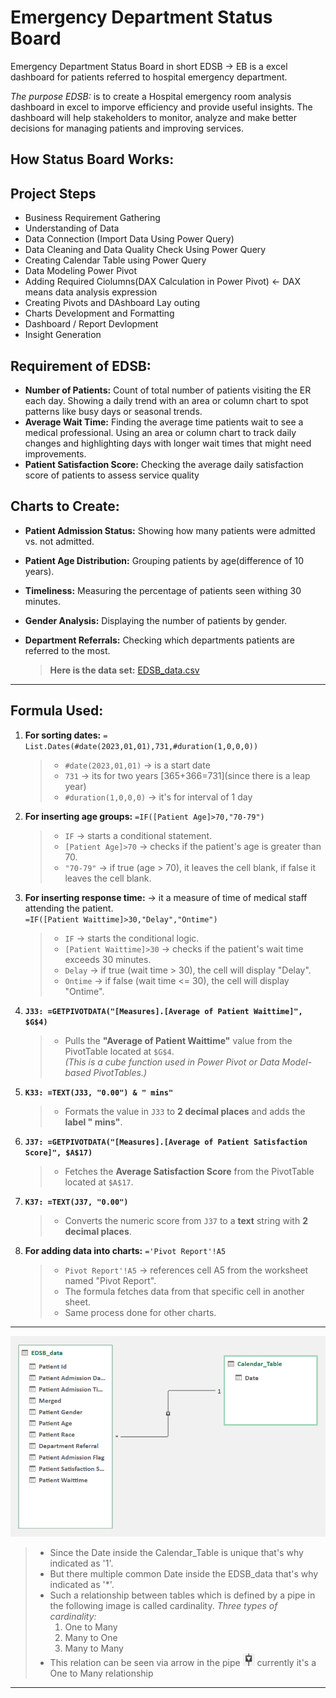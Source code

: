 # Emergency Department Status Board
Emergency Department Status Board in short EDSB → EB is a excel dashboard for patients referred to hospital emergency department.

*The purpose EDSB:* is to create a Hospital emergency room analysis dashboard in excel to imporve efficiency and provide useful insights. The dashboard will help stakeholders to monitor, analyze and make better decisions for managing patients and improving services.

## How Status Board Works:


## Project Steps
* Business Requirement Gathering 
* Understanding of Data 
* Data Connection (Import Data Using Power Query)
* Data Cleaning and Data Quality Check Using Power Query
* Creating Calendar Table using Power Query 
* Data Modeling Power Pivot 
* Adding Required Ciolumns(DAX Calculation in Power Pivot) ← DAX means data analysis expression
* Creating Pivots and DAshboard Lay outing
* Charts Development and Formatting 
* Dashboard / Report Devlopment
* Insight Generation

## Requirement of EDSB:
* **Number of Patients:** Count of total number of patients visiting the ER each day. Showing a daily trend with an area or column chart to spot patterns like busy days or seasonal trends.
* **Average Wait Time:** Finding the average time patients wait to see a medical professional. Using an area or column chart to track daily changes and highlighting days with longer wait times that might need improvements.
* **Patient Satisfaction Score:** Checking the average daily satisfaction score of patients to assess service quality
  
## Charts to Create:
* **Patient Admission Status:** Showing how many patients were admitted vs. not admitted.
* **Patient Age Distribution:** Grouping patients by age(difference of 10 years).
* **Timeliness:** Measuring the percentage of patients seen withing 30 minutes.
* **Gender Analysis:** Displaying the number of patients by gender.
* **Department Referrals:** Checking which departments patients are referred to the most.

  > **Here is the data set:** [EDSB_data.csv](data_set/EDSB_data.csv)

---
## Formula Used:
1. **For sorting dates:** ```= List.Dates(#date(2023,01,01),731,#duration(1,0,0,0))```
	> * ```#date(2023,01,01)``` → is a start date
	> * ```731``` → its for two years [365+366=731](since there is a leap year)
	> * ```#duration(1,0,0,0)``` → it's for interval of 1 day
2. **For inserting age groups:** ```=IF([Patient Age]>70,"70-79")```
   > * ```IF``` → starts a conditional statement.
   > * ```[Patient Age]>70``` → checks if the patient's age is greater than 70.
   > * `"70-79"` → if true (age > 70), it leaves the cell blank, if false it leaves the cell blank.
3. **For inserting response time:** → it a measure of time of medical staff attending the patient. <br>`=IF([Patient Waittime]>30,"Delay","Ontime")`
   > * `IF` → starts the conditional logic.
   > * `[Patient Waittime]>30` → checks if the patient's wait time exceeds 30 minutes.
   > * `Delay` → if true (wait time > 30), the cell will display "Delay".
   > * `Ontime` → if false (wait time <= 30), the cell will display "Ontime".
4. **`J33: =GETPIVOTDATA("[Measures].[Average of Patient Waittime]", $G$4)`**  
   >* Pulls the **"Average of Patient Waittime"** value from the PivotTable located at `$G$4`.  
   *(This is a cube function used in Power Pivot or Data Model-based PivotTables.)*
5. **`K33: =TEXT(J33, "0.00") & " mins"`**  
   >* Formats the value in `J33` to **2 decimal places** and adds the **label " mins"**.
6. **`J37: =GETPIVOTDATA("[Measures].[Average of Patient Satisfaction Score]", $A$17)`**  
   >*  Fetches the **Average Satisfaction Score** from the PivotTable located at `$A$17`.

7. **`K37: =TEXT(J37, "0.00")`**  
    >*  Converts the numeric score from `J37` to a **text** string with **2 decimal places**.
8. **For adding data into charts:** `='Pivot Report'!A5`
   > * `Pivot Report'!A5` → references cell A5 from the worksheet named "Pivot Report".
   > * The formula fetches data from that specific cell in  another sheet.
   > * Same process done for other charts.

---
![connection.png](/img/connection.png)
> * Since the Date inside the Calendar_Table is unique that's why indicated as '1'.
> * But there multiple common Date inside the EDSB_data that's why indicated as '*'.
> * Such a relationship between tables which is defined by a pipe in the following image is called cardinality. *Three types of cardinality:*
> 	1. One to Many
>   2. Many to One
>   3. Many to Many
> * This relation can be seen via arrow in the pipe ![arrow.png](/img/arrow.png) currently it's a One to Many relationship
---

